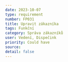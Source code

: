 ```yaml
---
date: 2023-10-07
type: requirement
number: FP031
title: Upravit zákazníka
tags: Funkční
category: Správa zákazníků
user: Vedení, Dispečink
priority: Could have
source: 
detail: false
---
```


